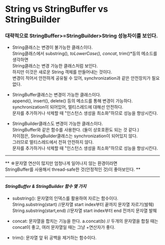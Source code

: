 String vs StringBuffer vs StringBuilder
================

### 대략적으로 StringBuffer>=StringBuilder>String 성능차이를 보인다.

+ String클래스는 변경이 불가능한 클래스이다.   
	String클래스에서 substring()*, toLowerCase(), concat*, trim()*등의 메소드를 생각하면   
	String클래스는 변경 가능한 클래스처럼 보인다.    
	하지만 이것은 새로운 String 객체를 만들어내는 것이다.    
	변경이 적어서 안전하게 공유될 수 있어, synchronization과 같은 안전장치가 필요없다.    

- StringBuffer클래스는 변경이 가능한 클래스이다.    
	append(), insert(), delete() 등의 메소드를 통해 변경이 가능하다.   
	synchronization이 되어있어, 멀티스레드에 대해선 안전하다.   
	문자를 추가하거나 삭제할 때 "인스턴스 생성을 최소화"하므로 성능을 향상시킨다.    

* StringBuilder클래스도 변경이 가능한 클래스이다.   
	StringBuffer와 같은 함수를 사용한다. (둘이 상호호환도 되는 것 같다.)   
	차이점은, StringBuilder클래스는 synchronization이 되어있지 않다.   
	그러므로 멀티스레드에서 전혀 안전하지 않다.   
	문자를 추가하거나 삭제할 때 "인스턴스 생성을 최소화"하므로 성능을 향상시킨다.   
	    
* * *

 ** ☆문자열 연산이 많지만 엄청나게 일어나지 않는 환경이라면    
   StringBuffer를 사용해서 thread-safe한 것(안정적인 것)이 좋아보인다. **

----------------------------------------------------------------------------
#### _StringBuffer & StringBuilder 함수 몇 가지_

* substring(): 문자열의 인덱스를 활용하여 자르는 함수이다.
    String.substring(start) //문자열 start index부터 끝까지 문자열 자르기(발췌)
    String.substring(start,end) //문자열 start index부터 end 전까지 문자열 발췌

+ concat: 문자열을 합치는 기능을 한다.
    a.concat(b) // 두개의 문자열을 합칠 때는 concat이 좋고, 여러 문자열일 때는 그냥 +연산자가 좋다.

- trim(): 문자열 앞 뒤 공백을 제거하는 함수이다.
